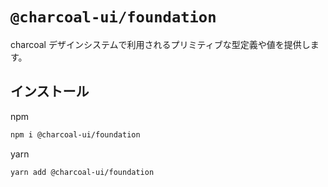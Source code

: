 # `@charcoal-ui/foundation`

charcoal デザインシステムで利用されるプリミティブな型定義や値を提供します。

## インストール

npm

```bash
npm i @charcoal-ui/foundation
```

yarn

```bash
yarn add @charcoal-ui/foundation
```
